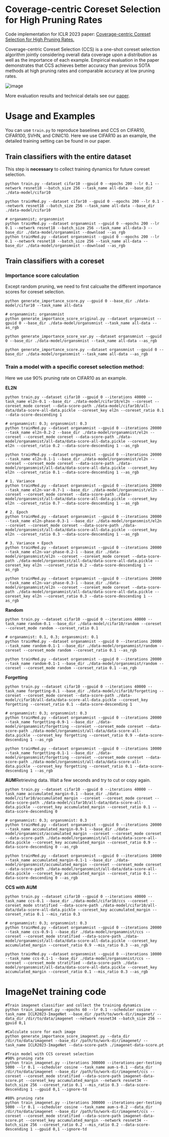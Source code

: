 # Coverage-centric Coreset Selection for High Pruning Rates

Code implementation for ICLR 2023 paper: [Coverage-centric Coreset Selection for High Pruning Rates.](https://openreview.net/forum?id=QwKvL6wC8Yi)

Coverage-centric Coreset Selection (CCS) is a one-shot coreset selection algorithm jointly considering overall data coverage upon a distribution as well as the importance of each example.
Empirical evaluation in the paper demonstrates that CCS achieves  better accuracy than previous SOTA methods at high pruning rates and comparable accuracy at low pruning rates.

<img src="./figs/github-performance.png" alt="image"></img>

More evaluation results and technical details see our [paper](https://arxiv.org/abs/2210.15809).

# Usage and Examples

You can use `train.py` to reproduce baselines and CCS on CIFAR10, CIFAR100, SVHN, and CINIC10. Here we use CIFAR10 as an example, the detailed training setting can be found in our paper.

## Train classifiers with the entire dataset
This step is **necessary** to collect training dynamics for future coreset selection.
```
python train.py --dataset cifar10 --gpuid 0 --epochs 200 --lr 0.1 --network resnet18 --batch_size 256 --task_name all-data --base_dir ./data-model/cifar10

python trainMed.py --dataset cifar10 --gpuid 0 --epochs 200 --lr 0.1 --network resnet18 --batch_size 256 --task_name all-data --base_dir ./data-model/cifar10

# organamnist; organsmnist
python trainMed.py --dataset organamnist --gpuid 0 --epochs 200 --lr 0.1 --network resnet18 --batch_size 256 --task_name all-data-3 --base_dir ./data-model/organamnist --download --as_rgb
python trainMed.py --dataset organsmnist --gpuid 0 --epochs 200 --lr 0.1 --network resnet18 --batch_size 256 --task_name all-data --base_dir ./data-model/organsmnist --download --as_rgb

```

## Train classifiers with a coreset

### Importance score calculation
Except random pruning, we need to first calcualte the different importance scores for coreset selection.

```
python generate_importance_score.py --gpuid 0 --base_dir ./data-model/cifar10 --task_name all-data

# organamnist; organsmnist
python generate_importance_score_original.py --dataset organsmnist --gpuid 0 --base_dir ./data-model/organsmnist --task_name all-data --as_rgb

python generate_importance_score_var.py --dataset organsmnist --gpuid 0 --base_dir ./data-model/organsmnist --task_name all-data --as_rgb

python generate_importance_score.py --dataset organsmnist --gpuid 0 --base_dir ./data-model/organsmnist --task_name all-data --as_rgb

```

### Train a model with a specific coreset selection method:
Here we use 90% pruning rate on CIFAR10 as an example.

**EL2N**
```
python train.py --dataset cifar10 --gpuid 0 --iterations 40000 --task_name el2n-0.1 --base_dir ./data-model/cifar10/el2n --coreset --coreset_mode coreset --data-score-path ./data-model/cifar10/all-data/data-score-all-data.pickle --coreset_key el2n --coreset_ratio 0.1 --data-score-descending 1

# organamnist: 0.3; organsmnist: 0.3
python trainMed.py --dataset organamnist --gpuid 0 --iterations 20000 --task_name el2n-0.2-2 --base_dir ./data-model/organamnist/el2n --coreset --coreset_mode coreset --data-score-path ./data-model/organamnist/all-data/data-score-all-data.pickle --coreset_key el2n --coreset_ratio 0.2 --data-score-descending 1 --as_rgb

python trainMed.py --dataset organsmnist --gpuid 0 --iterations 20000 --task_name el2n-0.1-1 --base_dir ./data-model/organsmnist/el2n --coreset --coreset_mode coreset --data-score-path ./data-model/organsmnist/all-data/data-score-all-data.pickle --coreset_key el2n --coreset_ratio 0.1 --data-score-descending 1 --as_rgb

# 1. Variance
python trainMed.py --dataset organsmnist --gpuid 0 --iterations 20000 --task_name el2n-var-0.7-1 --base_dir ./data-model/organsmnist/el2n --coreset --coreset_mode coreset --data-score-path ./data-model/organsmnist/all-data/data-score-all-data.pickle --coreset_key el2n --coreset_ratio 0.7 --data-score-descending 1 --as_rgb

# 2. Epoch
python trainMed.py --dataset organsmnist --gpuid 0 --iterations 20000 --task_name el2n-phase-0.3-1 --base_dir ./data-model/organsmnist/el2n --coreset --coreset_mode coreset --data-score-path ./data-model/organsmnist/all-data/data-score-all-data.pickle --coreset_key el2n --coreset_ratio 0.3 --data-score-descending 1 --as_rgb

# 3. Variance + Epoch
python trainMed.py --dataset organsmnist --gpuid 0 --iterations 20000 --task_name el2n-var-phase-0.2-1 --base_dir ./data-model/organsmnist/el2n --coreset --coreset_mode coreset --data-score-path ./data-model/organsmnist/all-data/data-score-all-data.pickle --coreset_key el2n --coreset_ratio 0.2 --data-score-descending 1 --as_rgb

python trainMed.py --dataset organamnist --gpuid 0 --iterations 20000 --task_name el2n-var-phase-0.3-1 --base_dir ./data-model/organamnist/el2n --coreset --coreset_mode coreset --data-score-path ./data-model/organamnist/all-data/data-score-all-data.pickle --coreset_key el2n --coreset_ratio 0.3 --data-score-descending 1 --as_rgb

```


**Random**
```
python train.py --dataset cifar10 --gpuid 0 --iterations 40000 --task_name random-0.1 --base_dir ./data-model/cifar10/random --coreset --coreset_mode random --coreset_ratio 0.1

# organamnist: 0.1, 0.3; organsmnist: 0.1
python trainMed.py --dataset organamnist --gpuid 0 --iterations 20000 --task_name random-0.1-1 --base_dir ./data-model/organamnist/random --coreset --coreset_mode random --coreset_ratio 0.1 --as_rgb

python trainMed.py --dataset organsmnist --gpuid 0 --iterations 20000 --task_name random-0.1-1 --base_dir ./data-model/organsmnist/random --coreset --coreset_mode random --coreset_ratio 0.1 --as_rgb

```

**Forgetting**
```
python train.py --dataset cifar10 --gpuid 0 --iterations 40000 --task_name forgetting-0.1 --base_dir ./data-model/cifar10/forgetting --coreset --coreset_mode coreset --data-score-path ./data-model/cifar10/all-data/data-score-all-data.pickle --coreset_key forgetting --coreset_ratio 0.1 --data-score-descending 1

# organamnist: 0.3; organsmnist: 0.3
python trainMed.py --dataset organamnist --gpuid 0 --iterations 20000 --task_name forgetting-0.9-1 --base_dir ./data-model/organamnist/forgetting --coreset --coreset_mode coreset --data-score-path ./data-model/organamnist/all-data/data-score-all-data.pickle --coreset_key forgetting --coreset_ratio 0.9 --data-score-descending 1 --as_rgb

python trainMed.py --dataset organsmnist --gpuid 0 --iterations 10000 --task_name forgetting-0.1-1 --base_dir ./data-model/organsmnist/forgetting --coreset --coreset_mode coreset --data-score-path ./data-model/organsmnist/all-data/data-score-all-data.pickle --coreset_key forgetting --coreset_ratio 0.1 --data-score-descending 1 --as_rgb
```

**AUM**Retrieving data. Wait a few seconds and try to cut or copy again.
```
python train.py --dataset cifar10 --gpuid 0 --iterations 40000 --task_name accumulated_margin-0.1 --base_dir ./data-model/cifar10/accumulated_margin --coreset --coreset_mode coreset --data-score-path ./data-model/cifar10/all-data/data-score-all-data.pickle --coreset_key accumulated_margin --coreset_ratio 0.1 --data-score-descending 0

# organamnist: 0.3; organsmnist: 0.3
python trainMed.py --dataset organamnist --gpuid 0 --iterations 20000 --task_name accumulated_margin-0.9-1 --base_dir ./data-model/organamnist/accumulated_margin --coreset --coreset_mode coreset --data-score-path ./data-model/organamnist/all-data/data-score-all-data.pickle --coreset_key accumulated_margin --coreset_ratio 0.9 --data-score-descending 0 --as_rgb

python trainMed.py --dataset organsmnist --gpuid 0 --iterations 10000 --task_name accumulated_margin-0.1-1 --base_dir ./data-model/organsmnist/accumulated_margin --coreset --coreset_mode coreset --data-score-path ./data-model/organsmnist/all-data/data-score-all-data.pickle --coreset_key accumulated_margin --coreset_ratio 0.1 --data-score-descending 0 --as_rgb

```

**CCS with AUM**
```
python train.py --dataset cifar10 --gpuid 0 --iterations 40000 --task_name ccs-0.1 --base_dir ./data-model/cifar10/ccs --coreset --coreset_mode stratified --data-score-path ./data-model/cifar10/all-data/data-score-all-data.pickle --coreset_key accumulated_margin --coreset_ratio 0.1 --mis_ratio 0.3

# organamnist: 0.3; organsmnist: 0.3
python trainMed.py --dataset organamnist --gpuid 0 --iterations 20000 --task_name ccs-0.9-1 --base_dir ./data-model/organamnist/ccs --coreset --coreset_mode stratified --data-score-path ./data-model/organamnist/all-data/data-score-all-data.pickle --coreset_key accumulated_margin --coreset_ratio 0.9 --mis_ratio 0.3 --as_rgb

python trainMed.py --dataset organsmnist --gpuid 0 --iterations 10000 --task_name ccs-0.1-1 --base_dir ./data-model/organsmnist/ccs --coreset --coreset_mode stratified --data-score-path ./data-model/organsmnist/all-data/data-score-all-data.pickle --coreset_key accumulated_margin --coreset_ratio 0.1 --mis_ratio 0.3 --as_rgb

```


# ImageNet training code
```
#Train imagenet classifier and collect the training dynamics
python train_imagenet.py --epochs 60 --lr 0.1 --scheduler cosine --task_name ICLR2023-ImageNet --base_dir /path/to/work-dir/imagenet/ --data_dir /dir/to/data/imagenet --network resnet34 --batch_size 256 --gpuid 0,1

#Calculate score for each image
python generate_importance_score_imagenet.py --data_dir /dir/to/data/imagenet --base_dir /path/to/work-dir/imagenet/ --task_name ICLR2023-ImageNet --data-score-path ./imagenet-data-score.pt

#Train model with CCS coreset selection
#90% pruning rate
python train_imagenet.py --iterations 300000 --iterations-per-testing 5000 --lr 0.1 --scheduler cosine --task_name aum-s-0.1 --data_dir /dir/to/data/imagenet --base_dir /path/to/work-dir/imagenet/ccs --coreset --coreset_mode stratified --data-score-path imagenet-data-score.pt --coreset_key accumulated_margin --network resnet34 --batch_size 256 --coreset_ratio 0.1 --mis_ratio 0.3 --data-score-descending 1 --gpuid 0,1 --ignore-td

#80% pruning rate
python train_imagenet.py --iterations 300000 --iterations-per-testing 5000 --lr 0.1 --scheduler cosine --task_name aum-s-0.2 --data_dir /dir/to/data/imagenet --base_dir /path/to/work-dir/imagenet/ccs --coreset --coreset_mode stratified --data-score-path imagenet-data-score.pt --coreset_key accumulated_margin --network resnet34 --batch_size 256 --coreset_ratio 0.2 --mis_ratio 0.2 --data-score-descending 1 --gpuid 0,1 --ignore-td
```